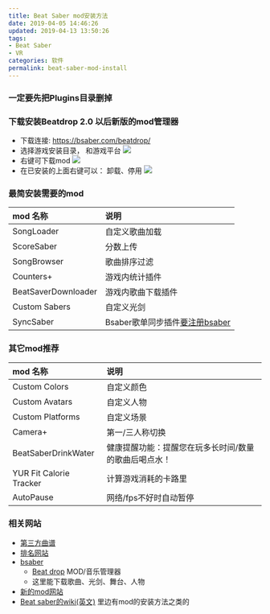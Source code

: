 ```yaml
---
title: Beat Saber mod安装方法
date: 2019-04-05 14:46:26
updated: 2019-04-13 13:50:26
tags:
- Beat Saber
- VR
categories: 软件
permalink: beat-saber-mod-install
---
```


### 一定要先把Plugins目录删掉

### 下载安装Beatdrop 2.0 以后新版的mod管理器
 - 下载连接: https://bsaber.com/beatdrop/
 - 选择游戏安装目录， 和游戏平台
 ![](https://dl.ystyle.top/images/2019-04/beatdrop_2019-04-13_12-44-44.png)
 - 右键可下载mod
 ![](https://dl.ystyle.top/images/2019-04/beatdrop_2019-04-13_13-13-19.png)
 - 在已安装的上面右键可以： 卸载、停用
 ![](https://dl.ystyle.top/images/2019-04/beatdrop_2019-04-13_13-14-30.png) 
 
### 最简安装需要的mod
mod 名称| 说明 
:----|:----
SongLoader|自定义歌曲加载
ScoreSaber|分数上传
SongBrowser|歌曲排序过滤
Counters+|游戏内统计插件
BeatSaverDownloader|游戏内歌曲下载插件
Custom Sabers|自定义光剑
SyncSaber|Bsaber歌单同步插件[要注册bsaber](https://bsaber.com/)

### 其它mod推荐
mod 名称| 说明 
:----|:----
Custom Colors|自定义颜色
Custom Avatars|自定义人物
Custom Platforms|自定义场景
Camera+| 第一/三人称切换
BeatSaberDrinkWater|健康提醒功能：提醒您在玩多长时间/数量的歌曲后喝点水！
YUR Fit Calorie Tracker|计算游戏消耗的卡路里
AutoPause|网络/fps不好时自动暂停

### 相关网站
- [第三方曲谱](https://beatsaver.com/browse/newest)
- [排名网站](https://scoresaber.com/global)
- [bsaber](https://bsaber.com/) 
   - [Beat drop](https://bsaber.com/beatdrop/) MOD/音乐管理器
   - 这里能下载歌曲、光剑、舞台、人物
- [新的mod网站](https://beatmods.com)
- [Beat saber的wiki(英文)](https://wiki.assistant.moe/) 里边有mod的安装方法之类的

